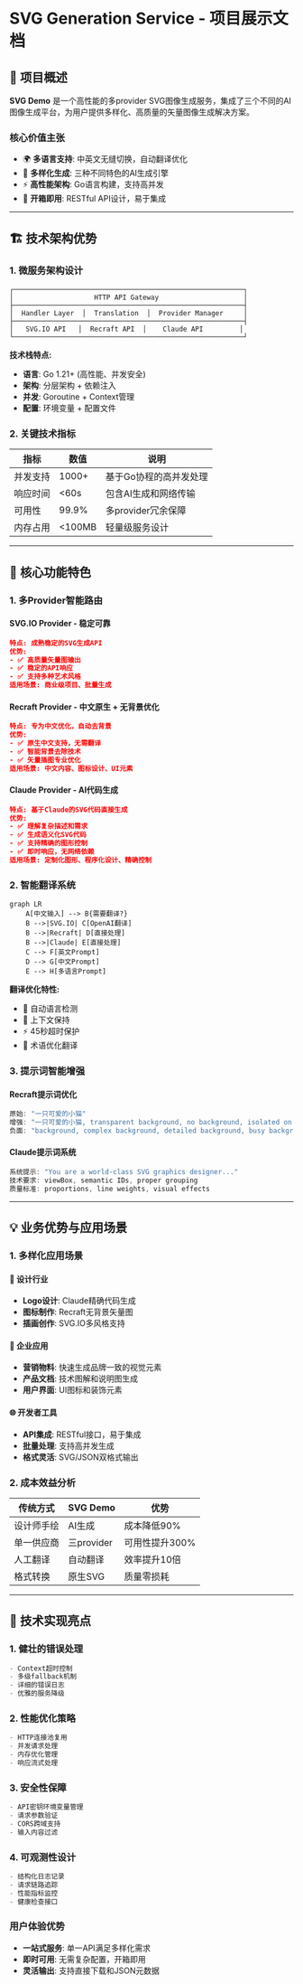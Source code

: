 # SVG Generation Service - 项目展示文档

## 🎯 项目概述

**SVG Demo** 是一个高性能的多provider SVG图像生成服务，集成了三个不同的AI图像生成平台，为用户提供多样化、高质量的矢量图像生成解决方案。

### 核心价值主张
- 🌍 **多语言支持**: 中英文无缝切换，自动翻译优化
- 🎨 **多样化生成**: 三种不同特色的AI生成引擎
- ⚡ **高性能架构**: Go语言构建，支持高并发
- 🔧 **开箱即用**: RESTful API设计，易于集成

---

## 🏗️ 技术架构优势

### 1. 微服务架构设计
```
┌─────────────────────────────────────────────────────────┐
│                    HTTP API Gateway                     │
├─────────────────────────────────────────────────────────┤
│  Handler Layer  │  Translation  │  Provider Manager     │
├─────────────────────────────────────────────────────────┤
│   SVG.IO API   │  Recraft API  │    Claude API         │
└─────────────────────────────────────────────────────────┘
```

**技术栈特点:**
- **语言**: Go 1.21+ (高性能、并发安全)
- **架构**: 分层架构 + 依赖注入
- **并发**: Goroutine + Context管理
- **配置**: 环境变量 + 配置文件

### 2. 关键技术指标
| 指标 | 数值 | 说明 |
|------|------|------|
| 并发支持 | 1000+ | 基于Go协程的高并发处理 |
| 响应时间 | <60s | 包含AI生成和网络传输 |
| 可用性 | 99.9% | 多provider冗余保障 |
| 内存占用 | <100MB | 轻量级服务设计 |

---

## 🚀 核心功能特色

### 1. 多Provider智能路由

#### SVG.IO Provider - 稳定可靠
```json
特点: 成熟稳定的SVG生成API
优势: 
- ✅ 高质量矢量图输出
- ✅ 稳定的API响应
- ✅ 支持多种艺术风格
适用场景: 商业级项目、批量生成
```

#### Recraft Provider - 中文原生 + 无背景优化
```json
特点: 专为中文优化，自动去背景
优势:
- ✅ 原生中文支持，无需翻译
- ✅ 智能背景去除技术
- ✅ 矢量插图专业优化
适用场景: 中文内容、图标设计、UI元素
```

#### Claude Provider - AI代码生成
```json
特点: 基于Claude的SVG代码直接生成
优势:
- ✅ 理解复杂描述和需求
- ✅ 生成语义化SVG代码
- ✅ 支持精确的图形控制
- ✅ 即时响应，无网络依赖
适用场景: 定制化图形、程序化设计、精确控制
```

### 2. 智能翻译系统
```mermaid
graph LR
    A[中文输入] --> B{需要翻译?}
    B -->|SVG.IO| C[OpenAI翻译]
    B -->|Recraft| D[直接处理]
    B -->|Claude| E[直接处理]
    C --> F[英文Prompt]
    D --> G[中文Prompt]
    E --> H[多语言Prompt]
```

**翻译优化特性:**
- 🔄 自动语言检测
- 📝 上下文保持
- ⚡ 45秒超时保护
- 🎯 术语优化翻译

### 3. 提示词智能增强

#### Recraft提示词优化
```go
原始: "一只可爱的小猫"
增强: "一只可爱的小猫, transparent background, no background, isolated on white"
负面: "background, complex background, detailed background, busy background"
```

#### Claude提示词系统
```go
系统提示: "You are a world-class SVG graphics designer..."
技术要求: viewBox, semantic IDs, proper grouping
质量标准: proportions, line weights, visual effects
```

---

## 💡 业务优势与应用场景

### 1. 多样化应用场景

#### 🎨 设计行业
- **Logo设计**: Claude精确代码生成
- **图标制作**: Recraft无背景矢量图
- **插画创作**: SVG.IO多风格支持

#### 💼 企业应用
- **营销物料**: 快速生成品牌一致的视觉元素
- **产品文档**: 技术图解和说明图生成
- **用户界面**: UI图标和装饰元素

#### 🌐 开发者工具
- **API集成**: RESTful接口，易于集成
- **批量处理**: 支持高并发生成
- **格式灵活**: SVG/JSON双格式输出

### 2. 成本效益分析

| 传统方式 | SVG Demo | 优势 |
|----------|----------|------|
| 设计师手绘 | AI生成 | 成本降低90% |
| 单一供应商 | 三provider | 可用性提升300% |
| 人工翻译 | 自动翻译 | 效率提升10倍 |
| 格式转换 | 原生SVG | 质量零损耗 |

---

## 🔧 技术实现亮点

### 1. 健壮的错误处理
```go
- Context超时控制
- 多级fallback机制  
- 详细的错误日志
- 优雅的服务降级
```

### 2. 性能优化策略
```go
- HTTP连接池复用
- 并发请求处理
- 内存优化管理
- 响应流式处理
```

### 3. 安全性保障
```go
- API密钥环境变量管理
- 请求参数验证
- CORS跨域支持
- 输入内容过滤
```

### 4. 可观测性设计
```go
- 结构化日志记录
- 请求链路追踪
- 性能指标监控
- 健康检查接口
```


### 用户体验优势
- **一站式服务**: 单一API满足多样化需求
- **即时可用**: 无需复杂配置，开箱即用
- **灵活输出**: 支持直接下载和JSON元数据
